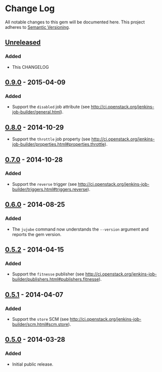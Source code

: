 # Change Log

All notable changes to this gem will be documented here.  This project
adheres to [Semantic Versioning](http://semver.org/).

## [Unreleased][unreleased]

### Added

* This CHANGELOG

## [0.9.0][0.9.0] - 2015-04-09

### Added

* Support the `disabled` job attribute
(see http://ci.openstack.org/jenkins-job-builder/general.html).

## [0.8.0][0.8.0] - 2014-10-29

* Support the `throttle` job property (see http://ci.openstack.org/jenkins-job-builder/properties.html#properties.throttle).

## [0.7.0][0.7.0] - 2014-10-28

### Added

* Support the `reverse` trigger (see http://ci.openstack.org/jenkins-job-builder/triggers.html#triggers.reverse).

## [0.6.0][0.6.0] - 2014-08-25

### Added

* The `jujube` command now understands the `--version` argument and reports the gem version.

## [0.5.2][0.5.2] - 2014-04-15

### Added

* Support the `fitnesse` publisher (see http://ci.openstack.org/jenkins-job-builder/publishers.html#publishers.fitnesse).

## [0.5.1][0.5.1] - 2014-04-07

### Added

* Support the `store` SCM (see http://ci.openstack.org/jenkins-job-builder/scm.html#scm.store).

## [0.5.0][0.5.0] - 2014-03-28

### Added

* Initial public release.

[unreleased]: https://github.com/randycoulman/jujube/compare/v0.9.0...HEAD
[0.9.0]: https://github.com/randycoulman/jujube/compare/v0.8.0...v0.9.0
[0.8.0]: https://github.com/randycoulman/jujube/compare/v0.7.0...v0.8.0
[0.7.0]: https://github.com/randycoulman/jujube/compare/v0.6.0...v0.7.0
[0.6.0]: https://github.com/randycoulman/jujube/compare/v0.5.2...v0.6.0
[0.5.2]: https://github.com/randycoulman/jujube/compare/v0.5.1...v0.5.2
[0.5.1]: https://github.com/randycoulman/jujube/compare/v0.5.0...v0.5.1
[0.5.0]: https://github.com/randycoulman/jujube/compare/master@%7B2014-03-11%7D...v0.5.0
